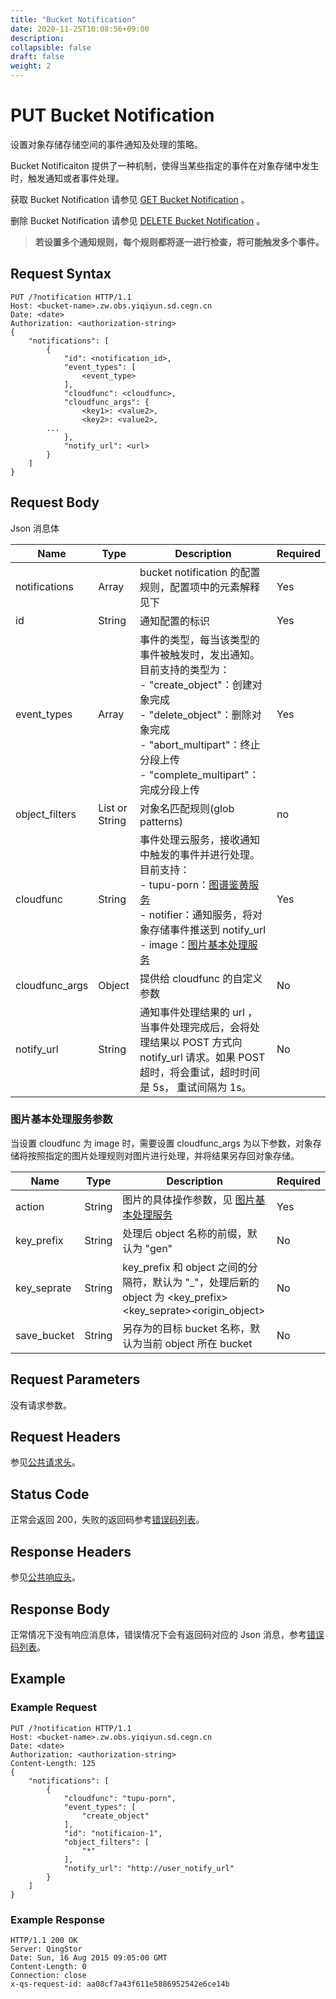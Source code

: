 ```yaml
---
title: "Bucket Notification"
date: 2020-11-25T10:08:56+09:00
description:
collapsible: false
draft: false
weight: 2
---
```


# PUT Bucket Notification

设置对象存储存储空间的事件通知及处理的策略。

Bucket Notificaiton 提供了一种机制，使得当某些指定的事件在对象存储中发生时，触发通知或者事件处理。

获取 Bucket Notification 请参见 [GET Bucket Notification](../get_notification/) 。

删除 Bucket Notification 请参见 [DELETE Bucket Notification](../delete_notification/) 。

> **若设置多个通知规则，每个规则都将逐一进行检查，将可能触发多个事件。**

## Request Syntax

```http
PUT /?notification HTTP/1.1
Host: <bucket-name>.zw.obs.yiqiyun.sd.cegn.cn
Date: <date>
Authorization: <authorization-string>
{
    "notifications": [
        {
            "id": <notification_id>,
            "event_types": [
                <event_type>
            ],
            "cloudfunc": <cloudfunc>,
            "cloudfunc_args": {
                <key1>: <value2>,
                <key2>: <value2>,
        ...
            },
            "notify_url": <url>
        }
    ]
}
```

## Request Body

Json 消息体

|Name|Type|Description|Required|
| - | - | - | - |
| notifications | Array | bucket notification 的配置规则，配置项中的元素解释见下 |  Yes |
| id | String | 通知配置的标识 | Yes |
| event_types | Array | 事件的类型，每当该类型的事件被触发时，发出通知。<br> 目前支持的类型为：<br> - "create_object"：创建对象完成 <br> - "delete_object"：删除对象完成 <br> - "abort_multipart"：终止分段上传 <br> - "complete_multipart"：完成分段上传 | Yes |
| object_filters | List or String | 对象名匹配规则(glob patterns) | no |
| cloudfunc | String | 事件处理云服务，接收通知中触发的事件并进行处理。目前支持：<br> - tupu-porn：[图谱鉴黄服务](../../../../manual/data_process/tupu_porn/) <br> - notifier：通知服务，将对象存储事件推送到 notify_url <br> - image：[图片基本处理服务](../../../../manual/data_process/image_process/)| Yes |
| cloudfunc_args | Object | 提供给 cloudfunc 的自定义参数 | No |
| notify_url | String | 通知事件处理结果的 url ，当事件处理完成后，会将处理结果以 POST 方式向 notify_url 请求。如果 POST 超时，将会重试，超时时间是 5s， 重试间隔为 1s。| No |

### 图片基本处理服务参数

当设置 cloudfunc 为 image 时，需要设置 cloudfunc_args 为以下参数，对象存储将按照指定的图片处理规则对图片进行处理，并将结果另存回对象存储。

|Name|Type|Description|Required|
| - | - | - | - |
| action | String | 图片的具体操作参数，见 [图片基本处理服务](../../../../manual/data_process/image_process/) | Yes |
| key_prefix | String | 处理后 object 名称的前缀，默认为 "gen" | No |
| key_seprate | String | key_prefix 和 object 之间的分隔符，默认为 "_"，处理后新的 object 为 <key_prefix><key_seprate><origin_object> | No |
| save_bucket | String | 另存为的目标 bucket 名称，默认为当前 object 所在 bucket | No |

## Request Parameters

没有请求参数。

## Request Headers

参见[公共请求头](../../../common_header/#请求头字段-request-header)。

## Status Code

正常会返回 200，失败的返回码参考[错误码列表](../../../error_code/)。

## Response Headers

参见[公共响应头](../../../common_header/#响应头字段-request-header)。

## Response Body

正常情况下没有响应消息体，错误情况下会有返回码对应的 Json 消息，参考[错误码列表](../../../error_code/)。


## Example

### Example Request

```http
PUT /?notification HTTP/1.1
Host: <bucket-name>.zw.obs.yiqiyun.sd.cegn.cn
Date: <date>
Authorization: <authorization-string>
Content-Length: 125
{
    "notifications": [
        {
            "cloudfunc": "tupu-porn",
            "event_types": [
                "create_object"
            ],
            "id": "notificaion-1",
            "object_filters": [
                "*"
            ],
            "notify_url": "http://user_notify_url"
        }
    ]
}
```

### Example Response

```http
HTTP/1.1 200 OK
Server: QingStor
Date: Sun, 16 Aug 2015 09:05:00 GMT
Content-Length: 0
Connection: close
x-qs-request-id: aa08cf7a43f611e5886952542e6ce14b
```
